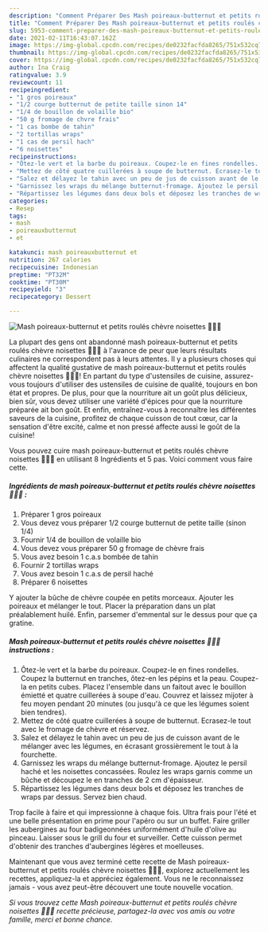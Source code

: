 ```yaml
---
description: "Comment Préparer Des Mash poireaux-butternut et petits roulés chèvre noisettes 🌯🥣🌱"
title: "Comment Préparer Des Mash poireaux-butternut et petits roulés chèvre noisettes 🌯🥣🌱"
slug: 5953-comment-preparer-des-mash-poireaux-butternut-et-petits-roules-chevre-noisettes
date: 2021-02-11T16:43:07.162Z
image: https://img-global.cpcdn.com/recipes/de0232facfda8265/751x532cq70/mash-poireaux-butternut-et-petits-roules-chevre-noisettes-🌯🥣🌱-photo-principale-de-la-recette.jpg
thumbnail: https://img-global.cpcdn.com/recipes/de0232facfda8265/751x532cq70/mash-poireaux-butternut-et-petits-roules-chevre-noisettes-🌯🥣🌱-photo-principale-de-la-recette.jpg
cover: https://img-global.cpcdn.com/recipes/de0232facfda8265/751x532cq70/mash-poireaux-butternut-et-petits-roules-chevre-noisettes-🌯🥣🌱-photo-principale-de-la-recette.jpg
author: Ina Craig
ratingvalue: 3.9
reviewcount: 11
recipeingredient:
- "1 gros poireaux"
- "1/2 courge butternut de petite taille sinon 14"
- "1/4 de bouillon de volaille bio"
- "50 g fromage de chvre frais"
- "1 cas bombe de tahin"
- "2 tortillas wraps"
- "1 cas de persil hach"
- "6 noisettes"
recipeinstructions:
- "Ôtez-le vert et la barbe du poireaux. Coupez-le en fines rondelles. Coupez la butternut en tranches, ôtez-en les pépins et la peau. Coupez-la en petits cubes. Placez l&#39;ensemble dans un faitout avec le bouillon émietté et quatre cuillerées à soupe d&#39;eau. Couvrez et laissez mijoter à feu moyen pendant 20 minutes (ou jusqu&#39;à ce que les légumes soient bien tendres)."
- "Mettez de côté quatre cuillerées à soupe de butternut. Ecrasez-le tout avec le fromage de chèvre et réservez."
- "Salez et délayez le tahin avec un peu de jus de cuisson avant de le mélanger avec les légumes, en écrasant grossièrement le tout à la fourchette."
- "Garnissez les wraps du mélange butternut-fromage. Ajoutez le persil haché et les noisettes concassées. Roulez les wraps garnis comme un bûche et découpez le en tranches de 2 cm d&#39;épaisseur."
- "Répartissez les légumes dans deux bols et déposez les tranches de wraps par dessus. Servez bien chaud."
categories:
- Resep
tags:
- mash
- poireauxbutternut
- et

katakunci: mash poireauxbutternut et 
nutrition: 267 calories
recipecuisine: Indonesian
preptime: "PT32M"
cooktime: "PT30M"
recipeyield: "3"
recipecategory: Dessert

---
```



![Mash poireaux-butternut et petits roulés chèvre noisettes 🌯🥣🌱](https://img-global.cpcdn.com/recipes/de0232facfda8265/751x532cq70/mash-poireaux-butternut-et-petits-roules-chevre-noisettes-🌯🥣🌱-photo-principale-de-la-recette.jpg)

La plupart des gens ont abandonné mash poireaux-butternut et petits roulés chèvre noisettes 🌯🥣🌱 à l'avance de peur que leurs résultats culinaires ne correspondent pas à leurs attentes. Il y a plusieurs choses qui affectent la qualité gustative de mash poireaux-butternut et petits roulés chèvre noisettes 🌯🥣🌱! En partant du type d'ustensiles de cuisine, assurez-vous toujours d'utiliser des ustensiles de cuisine de qualité, toujours en bon état et propres. De plus, pour que la nourriture ait un goût plus délicieux, bien sûr, vous devez utiliser une variété d'épices pour que la nourriture préparée ait bon goût. Et enfin, entraînez-vous à reconnaître les différentes saveurs de la cuisine, profitez de chaque cuisson de tout cœur, car la sensation d'être excité, calme et non pressé affecte aussi le goût de la cuisine!

<!--inarticleads1-->

Vous pouvez cuire mash poireaux-butternut et petits roulés chèvre noisettes 🌯🥣🌱 en utilisant 8 Ingrédients et 5 pas. Voici comment vous faire cette.

##### Ingrédients de mash poireaux-butternut et petits roulés chèvre noisettes 🌯🥣🌱 :

1. Préparer 1 gros poireaux
1. Vous devez vous préparer 1/2 courge butternut de petite taille (sinon 1/4)
1. Fournir 1/4 de bouillon de volaille bio
1. Vous devez vous préparer 50 g fromage de chèvre frais
1. Vous avez besoin 1 c.a.s bombée de tahin
1. Fournir 2 tortillas wraps
1. Vous avez besoin 1 c.a.s de persil haché
1. Préparer 6 noisettes


Y ajouter la bûche de chèvre coupée en petits morceaux. Ajouter les poireaux et mélanger le tout. Placer la préparation dans un plat préalablement huilé. Enfin, parsemer d&#39;emmental sur le dessus pour que ça gratine. 

<!--inarticleads2-->

##### Mash poireaux-butternut et petits roulés chèvre noisettes 🌯🥣🌱 instructions :

1. Ôtez-le vert et la barbe du poireaux. Coupez-le en fines rondelles. Coupez la butternut en tranches, ôtez-en les pépins et la peau. Coupez-la en petits cubes. Placez l&#39;ensemble dans un faitout avec le bouillon émietté et quatre cuillerées à soupe d&#39;eau. Couvrez et laissez mijoter à feu moyen pendant 20 minutes (ou jusqu&#39;à ce que les légumes soient bien tendres).
1. Mettez de côté quatre cuillerées à soupe de butternut. Ecrasez-le tout avec le fromage de chèvre et réservez.
1. Salez et délayez le tahin avec un peu de jus de cuisson avant de le mélanger avec les légumes, en écrasant grossièrement le tout à la fourchette.
1. Garnissez les wraps du mélange butternut-fromage. Ajoutez le persil haché et les noisettes concassées. Roulez les wraps garnis comme un bûche et découpez le en tranches de 2 cm d&#39;épaisseur.
1. Répartissez les légumes dans deux bols et déposez les tranches de wraps par dessus. Servez bien chaud.


Trop facile à faire et qui impressionne à chaque fois. Ultra frais pour l&#39;été et une belle présentation en prime pour l&#39;apéro ou sur un buffet. Faire griller les aubergines au four badigeonnées uniformément d&#39;huile d&#39;olive au pinceau. Laisser sous le grill du four et surveiller. Cette cuisson permet d&#39;obtenir des tranches d&#39;aubergines légères et moelleuses. 

<!--inarticleads1-->

<p>
Maintenant que vous avez terminé cette recette de Mash poireaux-butternut et petits roulés chèvre noisettes 🌯🥣🌱, explorez actuellement les recettes, appliquez-la et appréciez également. Vous ne le reconnaissez jamais - vous avez peut-être découvert une toute nouvelle vocation.
</p>

<p>
<i>Si vous trouvez cette Mash poireaux-butternut et petits roulés chèvre noisettes 🌯🥣🌱 recette précieuse, partagez-la avec vos amis ou votre famille, merci et bonne chance.</i>
</p>
